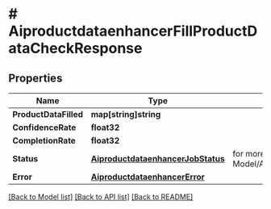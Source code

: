 # # AiproductdataenhancerFillProductDataCheckResponse


## Properties 


Name | Type | Description | Notes
------------ | ------------- | ------------- | -------------
**ProductDataFilled**| **map[string]string** |   | [optional]
**ConfidenceRate**| **float32** |   | [optional]
**CompletionRate**| **float32** |   | [optional]
**Status**| [**AiproductdataenhancerJobStatus**](AiproductdataenhancerJobStatus.md) |  for more information please, see Model/AiproductdataenhancerJobStatus.php  | [optional] [default to AIPRODUCTDATAENHANCERJOBSTATUS_UNKNOWN]
**Error**| [**AiproductdataenhancerError**](AiproductdataenhancerError.md) |   | [optional]


[[Back to Model list]](../../README.md#models) [[Back to API list]](../../README.md#endpoints) [[Back to README]](../../README.md)

